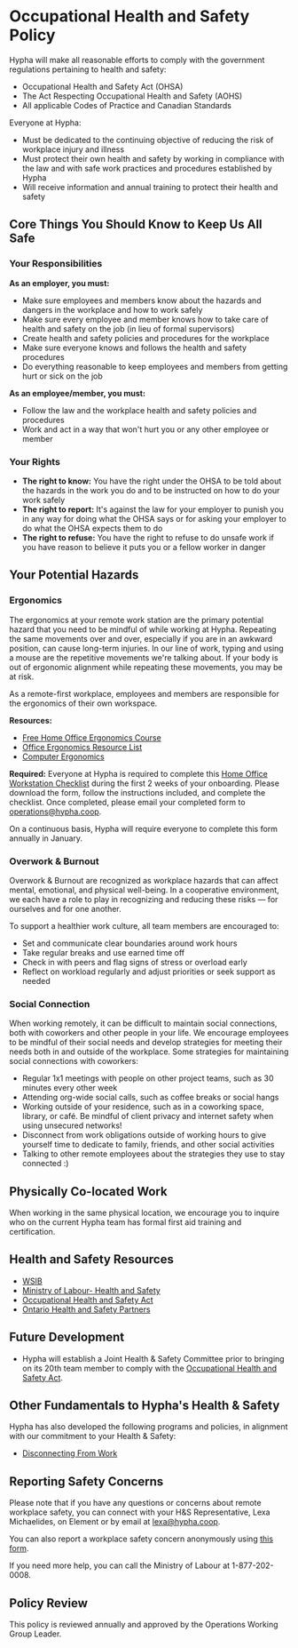 # Occupational Health and Safety Policy

Hypha will make all reasonable efforts to comply with the government regulations pertaining to health and safety:
- Occupational Health and Safety Act (OHSA)
- The Act Respecting Occupational Health and Safety (AOHS)
- All applicable Codes of Practice and Canadian Standards

Everyone at Hypha:
- Must be dedicated to the continuing objective of reducing the risk of workplace injury and illness
- Must protect their own health and safety by working in compliance with the law and with safe work practices and procedures established by Hypha
- Will receive information and annual training to protect their health and safety

## Core Things You Should Know to Keep Us All Safe

### Your Responsibilities

**As an employer, you must:**
- Make sure employees and members know about the hazards and dangers in the workplace and how to work safely
- Make sure every employee and member knows how to take care of health and safety on the job (in lieu of formal supervisors)
- Create health and safety policies and procedures for the workplace
- Make sure everyone knows and follows the health and safety procedures
- Do everything reasonable to keep employees and members from getting hurt or sick on the job

**As an employee/member, you must:**
- Follow the law and the workplace health and safety policies and procedures
- Work and act in a way that won't hurt you or any other employee or member

### Your Rights

- **The right to know:** You have the right under the OHSA to be told about the hazards in the work you do and to be instructed on how to do your work safely
- **The right to report:** It's against the law for your employer to punish you in any way for doing what the OHSA says or for asking your employer to do what the OHSA expects them to do
- **The right to refuse:** You have the right to refuse to do unsafe work if you have reason to believe it puts you or a fellow worker in danger

## Your Potential Hazards

### Ergonomics

The ergonomics at your remote work station are the primary potential hazard that you need to be mindful of while working at Hypha. Repeating the same movements over and over, especially if you are in an awkward position, can cause long-term injuries. In our line of work, typing and using a mouse are the repetitive movements we're talking about. If your body is out of ergonomic alignment while repeating these movements, you may be at risk.

As a remote-first workplace, employees and members are responsible for the ergonomics of their own workspace.

**Resources:**
- [Free Home Office Ergonomics Course](https://homeoffice.thinkific.com/collections)
- [Office Ergonomics Resource List](https://www.ccohs.ca/oshanswers/ergonomics/office/)
- [Computer Ergonomics](https://www.ontario.ca/page/computer-ergonomics)

**Required:** Everyone at Hypha is required to complete this [Home Office Workstation Checklist](https://www.wsps.ca/resource-hub/worker/home-office-workstation-checklist) during the first 2 weeks of your onboarding. Please download the form, follow the instructions included, and complete the checklist. Once completed, please email your completed form to [operations@hypha.coop](mailto:operations@hypha.coop).

On a continuous basis, Hypha will require everyone to complete this form annually in January.

### Overwork & Burnout

Overwork & Burnout are recognized as workplace hazards that can affect mental, emotional, and physical well-being. In a cooperative environment, we each have a role to play in recognizing and reducing these risks — for ourselves and for one another.

To support a healthier work culture, all team members are encouraged to:
- Set and communicate clear boundaries around work hours
- Take regular breaks and use earned time off
- Check in with peers and flag signs of stress or overload early
- Reflect on workload regularly and adjust priorities or seek support as needed

### Social Connection

When working remotely, it can be difficult to maintain social connections, both with coworkers and other people in your life. We encourage employees to be mindful of their social needs and develop strategies for meeting their needs both in and outside of the workplace. Some strategies for maintaining social connections with coworkers:

- Regular 1x1 meetings with people on other project teams, such as 30 minutes every other week
- Attending org-wide social calls, such as coffee breaks or social hangs
- Working outside of your residence, such as in a coworking space, library, or café. Be mindful of client privacy and internet safety when using unsecured networks!
- Disconnect from work obligations outside of working hours to give yourself time to dedicate to family, friends, and other social activities
- Talking to other remote employees about the strategies they use to stay connected :)

## Physically Co-located Work

When working in the same physical location, we encourage you to inquire who on the current Hypha team has formal first aid training and certification.

## Health and Safety Resources

- [WSIB](http://www.wsib.on.ca/en/community/WSIB)
- [Ministry of Labour- Health and Safety](http://www.labour.gov.on.ca/english/hs/)
- [Occupational Health and Safety Act](http://www.e-laws.gov.on.ca/html/statutes/english/elaws_statutes_90o01_e.htm)
- [Ontario Health and Safety Partners](http://www.labour.gov.on.ca/english/hs/websites.php)

## Future Development

- Hypha will establish a Joint Health & Safety Committee prior to bringing on its 20th team member to comply with the [Occupational Health and Safety Act](https://www.ontario.ca/page/guide-health-and-safety-committees-and-representatives#section-3).

## Other Fundamentals to Hypha's Health & Safety

Hypha has also developed the following programs and policies, in alignment with our commitment to your Health & Safety:
- [Disconnecting From Work](disconnect-from-work.md)

## Reporting Safety Concerns

Please note that if you have any questions or concerns about remote workplace safety, you can connect with your H&S Representative, Lexa Michaelides, on Element or by email at [lexa@hypha.coop](mailto:lexa@hypha.coop).

You can also report a workplace safety concern anonymously using [this form](https://docs.google.com/forms/d/e/1FAIpQLSddg_m_lPwPgul8KjRRAI8rA8mje8ufUxb04MPM17wroGACIg/viewform?usp=sharing&ouid=114380782931041961771).

If you need more help, you can call the Ministry of Labour at 1-877-202-0008.

## Policy Review

This policy is reviewed annually and approved by the Operations Working Group Leader.

